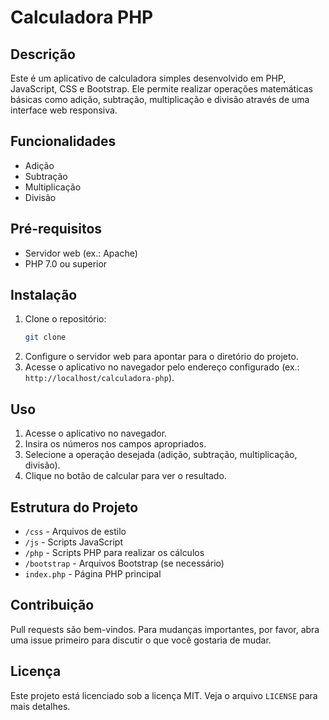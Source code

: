 
# Calculadora PHP

## Descrição

Este é um aplicativo de calculadora simples desenvolvido em PHP, JavaScript, CSS e Bootstrap. Ele permite realizar operações matemáticas básicas como adição, subtração, multiplicação e divisão através de uma interface web responsiva.

## Funcionalidades

- Adição
- Subtração
- Multiplicação
- Divisão

## Pré-requisitos

- Servidor web (ex.: Apache)
- PHP 7.0 ou superior

## Instalação

1. Clone o repositório:
    ```bash
    git clone 
2. Configure o servidor web para apontar para o diretório do projeto.
3. Acesse o aplicativo no navegador pelo endereço configurado (ex.: `http://localhost/calculadora-php`).

## Uso

1. Acesse o aplicativo no navegador.
2. Insira os números nos campos apropriados.
3. Selecione a operação desejada (adição, subtração, multiplicação, divisão).
4. Clique no botão de calcular para ver o resultado.

## Estrutura do Projeto

- `/css` - Arquivos de estilo
- `/js` - Scripts JavaScript
- `/php` - Scripts PHP para realizar os cálculos
- `/bootstrap` - Arquivos Bootstrap (se necessário)
- `index.php` - Página PHP principal

## Contribuição

Pull requests são bem-vindos. Para mudanças importantes, por favor, abra uma issue primeiro para discutir o que você gostaria de mudar.

## Licença

Este projeto está licenciado sob a licença MIT. Veja o arquivo `LICENSE` para mais detalhes.


